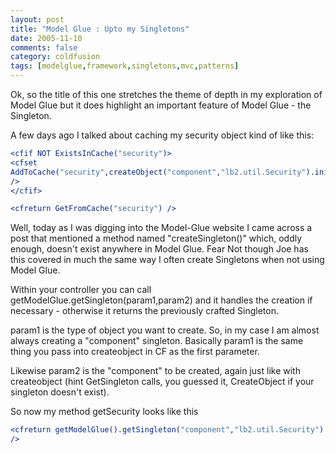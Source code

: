 ```yaml
---
layout: post
title: "Model Glue : Upto my Singletons"
date: 2005-11-10
comments: false
category: coldfusion
tags: [modelglue,framework,singletons,mvc,patterns]
---
```

Ok, so the title of this one stretches the theme of depth in my exploration of
Model Glue but it does highlight an important feature of Model Glue - the
Singleton.

A few days ago I talked about caching my security object kind of like this:

```cfc
<cfif NOT ExistsInCache("security")>
<cfset
AddToCache("security",createObject("component","lb2.util.Security").init())
/>
</cfif>

<cfreturn GetFromCache("security") />

```


Well, today as I was digging into the Model-Glue website I came across a post
that mentioned a method named "createSingleton()" which, oddly enough, doesn't
exist anywhere in Model Glue. Fear Not though Joe has this covered in much the
same way I often create Singletons when not using Model Glue.

Within your controller you can call getModelGlue.getSingleton(param1,param2)
and it handles the creation if necessary - otherwise it returns the previously
crafted Singleton.

param1 is the type of object you want to create. So, in my case I am almost
always creating a "component" singleton. Basically param1 is the same thing
you pass into createobject in CF as the first parameter.

Likewise param2 is the "component" to be created, again just like with
createobject (hint GetSingleton calls, you guessed it, CreateObject if your
singleton doesn't exist).

So now my method getSecurity looks like this

```cfc
<cfreturn getModelGlue().getSingleton("component","lb2.util.Security")
/>

```
